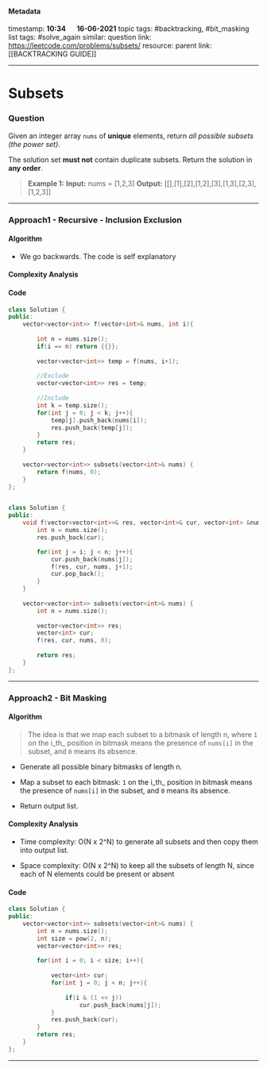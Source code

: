 #### Metadata

timestamp: **10:34**  &emsp;  **16-06-2021**
topic tags: #backtracking, #bit_masking 
list tags: #solve_again 
similar:
question link: https://leetcode.com/problems/subsets/
resource:
parent link: [[BACKTRACKING GUIDE]]

---

# Subsets

### Question

Given an integer array `nums` of **unique** elements, return _all possible subsets (the power set)_.

The solution set **must not** contain duplicate subsets. Return the solution in **any order**.


>**Example 1:**
**Input:** nums = \[1,2,3\]
**Output:** \[\[\],\[1\],\[2\],\[1,2\],\[3\],\[1,3\],\[2,3\],\[1,2,3\]\]

---


### Approach1 - Recursive - Inclusion Exclusion

#### Algorithm
- We go backwards. The code is self explanatory

#### Complexity Analysis

#### Code


``` cpp
class Solution {
public:
    vector<vector<int>> f(vector<int>& nums, int i){
        
        int n = nums.size();
        if(i == n) return {{}};
        
        vector<vector<int>> temp = f(nums, i+1);
        
        //Exclude
        vector<vector<int>> res = temp;
        
        //Include
        int k = temp.size();
        for(int j = 0; j < k; j++){
            temp[j].push_back(nums[i]);
            res.push_back(temp[j]);
        }
        return res;
    }
    
    vector<vector<int>> subsets(vector<int>& nums) {
        return f(nums, 0);
    }
};

```


```cpp

class Solution {
public:
    void f(vector<vector<int>>& res, vector<int>& cur, vector<int> &nums, int i){
        int n = nums.size();
        res.push_back(cur);

        for(int j = i; j < n; j++){
            cur.push_back(nums[j]);
            f(res, cur, nums, j+1);
            cur.pop_back();
        }
    }
    
    vector<vector<int>> subsets(vector<int>& nums) {
        int n = nums.size();
        
        vector<vector<int>> res;
        vector<int> cur;
        f(res, cur, nums, 0);
        
        return res;
    }
};
```


---


### Approach2 - Bit Masking

#### Algorithm
>The idea is that we map each subset to a bitmask of length n, where `1` on the i_th_ position in bitmask means the presence of `nums[i]` in the subset, and `0` means its absence.


-   Generate all possible binary bitmasks of length n.
    
-   Map a subset to each bitmask: `1` on the i_th_ position in bitmask means the presence of `nums[i]` in the subset, and `0` means its absence.
    
-   Return output list.

#### Complexity Analysis

-   Time complexity: O(N x 2^N) to generate all subsets and then copy them into output list.
    
-   Space complexity: O(N x 2^N) to keep all the subsets of length N, since each of N elements could be present or absent


#### Code


``` cpp
class Solution {
public:
    vector<vector<int>> subsets(vector<int>& nums) {
        int n = nums.size();
        int size = pow(2, n);
        vector<vector<int>> res;
        
        for(int i = 0; i < size; i++){
            
            vector<int> cur;
            for(int j = 0; j < n; j++){
                
                if(i & (1 << j))
                    cur.push_back(nums[j]);
            }
            res.push_back(cur);
        }
        return res;
    }
};

```

---

